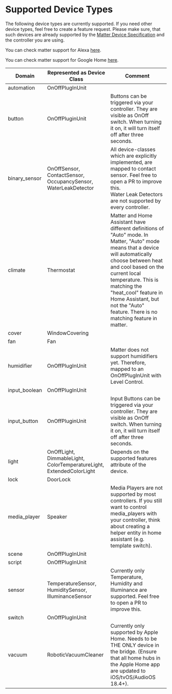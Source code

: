 # Supported Device Types

The following device types are currently supported. If you need other device types, feel free to create a feature
request. Please make sure, that such devices are already supported by the
[Matter Device Specification](https://handbook.buildwithmatter.com/howitworks/devicetypes/) and the controller
you are using.

You can check matter support for Alexa
[here](https://developer.amazon.com/en-US/docs/alexa/smarthome/matter-support.html#device-categories-and-clusters).

You can check matter support for Google Home
[here](https://developers.home.google.com/matter/supported-devices#device_type_and_control_support).

| Domain        | Represented as Device Class                                          | Comment                                                                                                                                                                                                                                                                                                                                 |
|---------------|----------------------------------------------------------------------|-----------------------------------------------------------------------------------------------------------------------------------------------------------------------------------------------------------------------------------------------------------------------------------------------------------------------------------------|
| automation    | OnOffPlugInUnit                                                      |                                                                                                                                                                                                                                                                                                                                         |
| button        | OnOffPluginUnit                                                      | Buttons can be triggered via your controller. They are visible as OnOff switch. When turning it on, it will turn itself off after three seconds.                                                                                                                                                                                        |
| binary_sensor | OnOffSensor, ContactSensor, OccupancySensor, WaterLeakDetector       | All device-classes which are explicitly implemented, are mapped to contact sensor. Feel free to open a PR to improve this.<br/>Water Leak Detectors are not supported by every controller.                                                                                                                                              |
| climate       | Thermostat                                                           | Matter and Home Assistant have different definitions of "Auto" mode. In Matter, "Auto" mode means that a device will automatically choose between heat and cool based on the current local temperature. This is matching the "heat_cool" feature in Home Assistant, but not the "Auto" feature. There is no matching feature in matter. |
| cover         | WindowCovering                                                       |                                                                                                                                                                                                                                                                                                                                         |
| fan           | Fan                                                                  |                                                                                                                                                                                                                                                                                                                                         |
| humidifier    | OnOffPlugInUnit                                                      | Matter does not support humidifiers yet. Therefore, mapped to an OnOffPlugInUnit with Level Control.                                                                                                                                                                                                                                    |
| input_boolean | OnOffPlugInUnit                                                      |                                                                                                                                                                                                                                                                                                                                         |
| input_button  | OnOffPluginUnit                                                      | Input Buttons can be triggered via your controller. They are visible as OnOff switch. When turning it on, it will turn itself off after three seconds.                                                                                                                                                                                  |
| light         | OnOffLight, DimmableLight, ColorTemperatureLight, ExtendedColorLight | Depends on the supported features attribute of the device.                                                                                                                                                                                                                                                                              |
| lock          | DoorLock                                                             |                                                                                                                                                                                                                                                                                                                                         |
| media_player  | Speaker                                                              | Media Players are not supported by most controllers. If you still want to control media_players with your controller, think about creating a helper entity in home assistant (e.g. template switch).                                                                                                                                    |
| scene         | OnOffPlugInUnit                                                      |                                                                                                                                                                                                                                                                                                                                         |
| script        | OnOffPlugInUnit                                                      |                                                                                                                                                                                                                                                                                                                                         |
| sensor        | TemperatureSensor, HumiditySensor, IlluminanceSensor                                    | Currently only Temperature, Humidity and Illuminance are supported. Feel free to open a PR to improve this.                                                                                                                                                                                                                                          |
| switch        | OnOffPlugInUnit                                                      |                                                                                                                                                                                                                                                                                                                                         |
| vacuum        | RoboticVacuumCleaner                                                 | Currently only supported by Apple Home. Needs to be THE ONLY device in the bridge. (Ensure that all home hubs in the Apple Home app are updated to iOS/tvOS/AudioOS 18.4+).                                                                                                                                                                                                                                                      |
